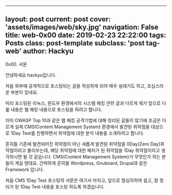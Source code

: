﻿---

layout: post
current: post
cover: 'assets/images/web/sky.jpg'
navigation: False
title: web-0x00
date: 2019-02-23 22:22:00
tags: Posts
class: post-template
subclass: 'post tag-web'
author: Hackyu
---

0x00. 서문

안녕하세요 hackyu입니다.

처음 외부에 공개적으로 포스팅되는 글을 작성하게 되어 매우 설레기도 하고, 조심스러운 부분이 있네요.

미리 포스팅된 리눅스, 윈도우 환경에서의 시스템 해킹 관련 글과 다르게 제가 앞으로 다룰 내용은 웹 해킹 내용으로 포스팅을 하려고 합니다.

이미 OWASP Top 10과 같은 웹 해킹 공격기법에 대해 정리된 글들이 많기에 조금은 다르게 실제 CMS(Content Management System) 환경에서 발견된 취약점을 대상으로 1Day Test를 진행하면서 취약점에 대한 분석 내용을 소개하려고 합니다.

흔히들 기존에 발견되어진 취약점이 아닌 새롭게 발견된 취약점을 0Day(Zero Day)취약점이라고 불리우는데, 해당 취약점에 대한 패치가 된 취약점을 1Day 취약점이라고 생각하시면 될 것 같습니다.
CMS(Content Management System)가 무엇인가 하는 분들이 계실 텐데요. 간략하게 흔히들 Wordpress, Gnuboard, Drupal과 같은 Framework 입니다.

처음 CMS 1Day Test 포스팅의 서문은 여기서 마치고, 앞으로 열심히하여 쉽고, 잘 정리가 된 1Day Test 내용을 포스팅 하도록 하겠습니다.